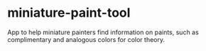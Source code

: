 # miniature-paint-tool
App to help miniature painters find information on paints, such as complimentary and analogous colors for color theory. 
